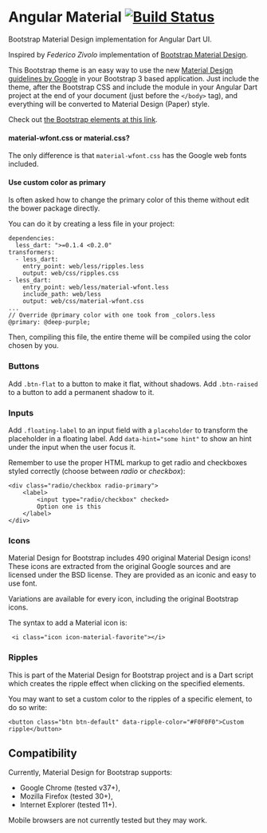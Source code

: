 Angular Material [![Build Status](https://travis-ci.org/akserg/angular.dart.material.svg?branch=master)](https://travis-ci.org/akserg/angular.dart.material)
=====================

Bootstrap Material Design implementation for Angular Dart UI.

Inspired by *Federico Zivolo* implementation of [Bootstrap Material Design](http://fezvrasta.github.io/bootstrap-material-design).

This Bootstrap theme is an easy way to use the new [Material Design guidelines by Google](http://www.google.com/design/spec/material-design/introduction.html) in your Bootstrap 3 based application.
Just include the theme, after the Bootstrap CSS and include the module in your Angular Dart project at the end of your document (just before the `</body>` tag), and everything will be converted to Material Design (Paper) style.

Check out [the Bootstrap elements at this link](http://akserg.github.io/angular.dart.material.demo).
                                  

#### material-wfont.css or material.css?

The only difference is that `material-wfont.css` has the Google web fonts included.

#### Use custom color as primary

Is often asked how to change the primary color of this theme without edit the bower package directly.

You can do it by creating a less file in your project:

    dependencies:
      less_dart: ">=0.1.4 <0.2.0"
    transformers:
      - less_dart:
        entry_point: web/less/ripples.less
        output: web/css/ripples.css
    - less_dart:
        entry_point: web/less/material-wfont.less
        include_path: web/less
        output: web/css/material-wfont.css
    ...
    // Override @primary color with one took from _colors.less
    @primary: @deep-purple;

Then, compiling this file, the entire theme will be compiled using the color chosen by you.

### Buttons

Add `.btn-flat` to a button to make it flat, without shadows.
Add `.btn-raised` to a button to add a permanent shadow to it.

### Inputs

Add `.floating-label` to an input field with a `placeholder` to transform the placeholder in a floating label.
Add `data-hint="some hint"` to show an hint under the input when the user focus it.

Remember to use the proper HTML markup to get radio and checkboxes styled correctly (choose between *radio* or *checkbox*):

    <div class="radio/checkbox radio-primary">
        <label>
            <input type="radio/checkbox" checked>
            Option one is this
        </label>
    </div>

### Icons

Material Design for Bootstrap includes 490 original Material Design icons!
These icons are extracted from the original Google sources and are licensed under the BSD license.
They are provided as an iconic and easy to use font.

Variations are available for every icon, including the original Bootstrap icons.

The syntax to add a Material icon is:

     <i class="icon icon-material-favorite"></i>

### Ripples

This is part of the Material Design for Bootstrap project and is a Dart script which creates the ripple effect when clicking on the specified elements.

You may want to set a custom color to the ripples of a specific element, to do so write:

    <button class="btn btn-default" data-ripple-color="#F0F0F0">Custom ripple</button>

## Compatibility

Currently, Material Design for Bootstrap supports:

- Google Chrome (tested v37+), 
- Mozilla Firefox (tested 30+), 
- Internet Explorer (tested 11+). 
 
Mobile browsers are not currently tested but they may work.



